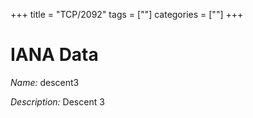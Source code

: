 +++
title = "TCP/2092"
tags = [""]
categories = [""]
+++

# IANA Data

_Name:_ descent3

_Description:_ Descent 3

